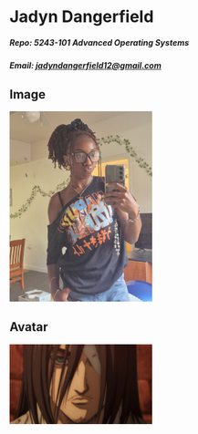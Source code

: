 # Jadyn Dangerfield
##### Repo: 5243-101 Advanced Operating Systems
##### Email: jadyndangerfield12@gmail.com

## Image
<img src='Images/20250826_095206.jpg' width='250'>

## Avatar
<img src='Images/a8bf4b90a9893317d347c01c4d1619aa.jpg' width='250'>
